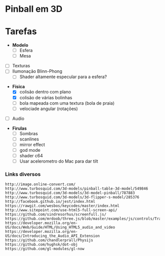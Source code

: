 # Pinball em 3D

# Tarefas

 - **Modelo**
   - [ ] Esfera
   - [ ] Mesa
 - [ ] Texturas
 - [ ] Ilumonação Blinn-Phong
   - [ ] Shader altamente especular para a esfera?

 - **Física**
   - [X] colisão dentro com plano
   - [X] colisão de várias bolinhas
   - [ ] bola mapeada com uma textura (bola de praia)
   - [ ] velociade angular (rotações)
 - [ ] Audio
 - **Firulas**
   - [ ] Sombras
   - [ ] scanlines
   - [ ] mirror effect
   - [ ] god mode
   - [ ] shader c64
   - [ ] Usar acelerometro do Mac para dar tilt

### Links diversos

    http://image.online-convert.com/
    http://www.turbosquid.com/3d-models/pinball-table-3d-model/549846
    http://www.turbosquid.com/3d-models/3d-model-pinball/787883
    http://www.turbosquid.com/3d-models/3d-flipper-s-model/285376
    http://facebook.github.io/jest/index.html
    https://rawgit.com/wesbos/keycodes/master/index.html
    http://www.sitepoint.com/use-html5-full-screen-api/
    https://github.com/sindresorhus/screenfull.js/
    https://github.com/mrdoob/three.js/blob/master/examples/js/controls/TrackballControls.js
    https://developer.mozilla.org/en-US/docs/Web/Guide/HTML/Using_HTML5_audio_and_video
    https://developer.mozilla.org/en-US/docs/Introducing_the_Audio_API_Extension
    https://github.com/chandlerprall/Physijs
    https://github.com/hughsk/dot-obj
    https://github.com/gl-modules/gl-now
